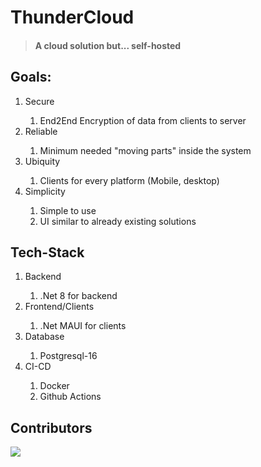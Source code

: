 # ThunderCloud

> #### A cloud solution but... self-hosted

## Goals:

<ol>
  <li>Secure</li>
  <ol>
    <li>End2End Encryption of data from clients to server</li>
  </ol>
  <li>Reliable</li>
  <ol>
    <li>Minimum needed "moving parts" inside the system</li>
  </ol>
  <li>Ubiquity</li>
  <ol>
    <li>Clients for every platform (Mobile, desktop)</li>
  </ol>
  <li>Simplicity</li>
  <ol>
    <li>Simple to use</li>
    <li>UI similar to already existing solutions</li>
  </ol>
</ol>

## Tech-Stack

<ol>
  <li>Backend</li>
  <ol>
    <li>.Net 8 for backend</li>
  </ol>
  <li>Frontend/Clients</li>
  <ol>
    <li>.Net MAUI for clients</li>
  </ol>
  <li>Database</li>
    <ol>
    <li>Postgresql-16</li>
    </ol>
<li>CI-CD</li>
<ol>
<li>Docker</li>
<li>Github Actions</li>
</ol>
</ol>

## Contributors

<a href="https://github.com/zenkraker/ThunderCloud/graphs/contributors">
  <img src="https://contrib.rocks/image?repo=zenkraker/ThunderCloud" />
</a>

